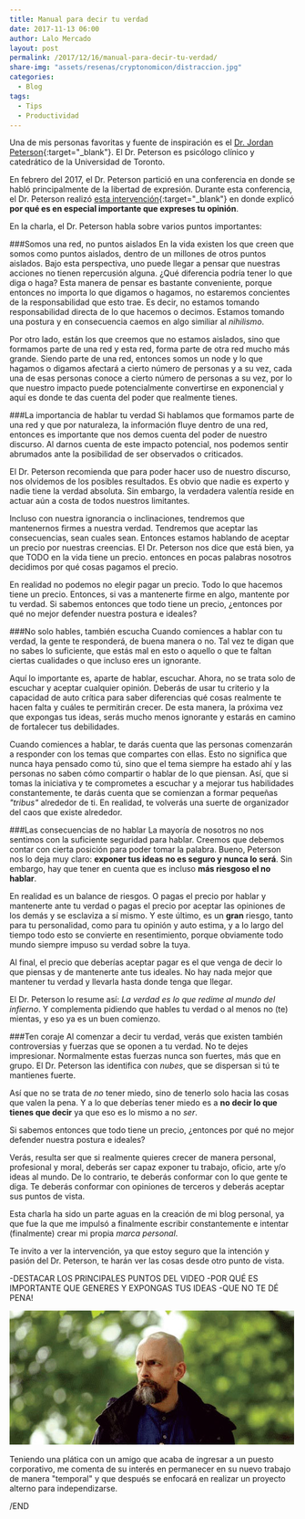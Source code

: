 ```yaml
---
title: Manual para decir tu verdad
date: 2017-11-13 06:00
author: Lalo Mercado
layout: post
permalink: /2017/12/16/manual-para-decir-tu-verdad/
share-img: "assets/resenas/cryptonomicon/distraccion.jpg"
categories:
  - Blog
tags:
  - Tips
  - Productividad
---
```

Una de mis personas favoritas y fuente de inspiración es el [Dr. Jordan Peterson](https://jordanbpeterson.com/){:target="_blank"}. El Dr. Peterson es psicólogo clínico y catedrático de la Universidad de Toronto.

En febrero del 2017, el Dr. Peterson partició en una conferencia en donde se habló principalmente de la libertad de expresión. Durante esta conferencia, el Dr. Peterson realizó [esta intervención](https://www.youtube.com/watch?v=I5y19Vapk1A){:target="_blank"} en donde explicó __por qué es en especial importante que expreses tu opinión__.

En la charla, el Dr. Peterson habla sobre varios puntos importantes:

###Somos una red, no puntos aislados
En la vida existen los que creen que somos como puntos aislados, dentro de un millones de otros puntos aislados. Bajo esta perspectiva, uno puede llegar a pensar que nuestras acciones no tienen repercusión alguna. ¿Qué diferencia podría tener lo que diga o haga? Esta manera de pensar es bastante conveniente, porque entonces no importa lo que digamos o hagamos, no estaremos concientes de la responsabilidad que esto trae. Es decir, no estamos tomando responsabilidad directa de lo que hacemos o decimos. Estamos tomando una postura y en consecuencia caemos en algo similiar al _nihilismo_.

Por otro lado, están los que creemos que no estamos aislados, sino que formamos parte de una red y esta red, forma parte de otra red mucho más grande. Siendo parte de una red, entonces somos un node y lo que hagamos o digamos afectará a cierto número de personas y a su vez, cada una de esas personas conoce a cierto número de personas a su vez, por lo que nuestro impacto puede potencialmente convertirse en exponencial y aquí es donde te das cuenta del poder que realmente tienes.

###La importancia de hablar tu verdad
Si hablamos que formamos parte de una red y que por naturaleza, la información fluye dentro de una red, entonces es importante que nos demos cuenta del poder de nuestro discurso. Al darnos cuenta de este impacto potencial, nos podemos sentir abrumados ante la posibilidad de ser observados o criticados.

El Dr. Peterson recomienda que para poder hacer uso de nuestro discurso, nos olvidemos de los posibles resultados. Es obvio que nadie es experto y nadie tiene la verdad absoluta. Sin embargo, la verdadera valentía reside en actuar aún a costa de todos nuestros limitantes. 

Incluso con nuestra ignorancia o inclinaciones, tendremos que mantenernos firmes a nuestra verdad. Tendremos que aceptar las consecuencias, sean cuales sean. Entonces estamos hablando de aceptar un precio por nuestras creencias. El Dr. Peterson nos dice que está bien, ya que TODO en la vida tiene un precio. entonces en pocas palabras nosotros decidimos por qué cosas pagamos el precio. 

En realidad no podemos no elegir pagar un precio. Todo lo que hacemos tiene un precio. Entonces, si vas a mantenerte firme en algo, mantente por tu verdad. 
Si sabemos entonces que todo tiene un precio, ¿entonces por qué no mejor defender nuestra postura e ideales?

###No solo hables, también escucha
Cuando comiences a hablar con tu verdad, la gente te responderá, de buena manera o no. Tal vez te digan que no sabes lo suficiente, que estás mal en esto o aquello o que te faltan ciertas cualidades o que incluso eres un ignorante. 

Aquí lo importante es, aparte de hablar, escuchar. Ahora, no se trata solo de escuchar y aceptar cualquier opinión. Deberás de usar tu criterio y la capacidad de auto crítica para saber diferencias qué cosas realmente te hacen falta y cuáles te permitirán crecer. De esta manera, la próxima vez que expongas tus ideas, serás mucho menos ignorante y estarás en camino de fortalecer tus debilidades.

Cuando comiences a hablar, te darás cuenta que las personas comenzarán a responder con los temas que compartes con ellas. Esto no significa que nunca haya pensado como tú, sino que el tema siempre ha estado ahí y las personas no saben cómo compartir o hablar de lo que piensan. Así, que si tomas la iniciativa y te comprometes a escuchar y a mejorar tus habilidades constantemente, te darás cuenta que se comienzan a formar pequeñas _"tribus"_ alrededor de ti. En realidad, te volverás una suerte de organizador del caos que existe alrededor.

###Las consecuencias de no hablar
La mayoría de nosotros no nos sentimos con la suficiente seguridad para hablar. Creemos que debemos contar con cierta posición para poder tomar la palabra. Bueno, Peterson nos lo deja muy claro: __exponer tus ideas no es seguro y nunca lo será__. Sin embargo, hay que tener en cuenta que es incluso __más riesgoso el no hablar__.

En realidad es un balance de riesgos. O pagas el precio por hablar y mantenerte ante tu verdad o pagas el precio por aceptar las opiniones de los demás y se esclaviza a sí mismo. Y este último, es un __gran__ riesgo, tanto para tu personalidad, como para tu opinión y auto estima, y a lo largo del tiempo todo esto se convierte en resentimiento, porque obviamente todo mundo siempre impuso su verdad sobre la tuya.

Al final, el precio que deberías aceptar pagar es el que venga de decir lo que piensas y de mantenerte ante tus ideales. No hay nada mejor que mantener tu verdad y llevarla hasta donde tenga que llegar.

El Dr. Peterson lo resume así: _La verdad es lo que redime al mundo del infierno_. Y complementa pidiendo que hables tu verdad o al menos no (te) mientas, y eso ya es un buen comienzo.

###Ten coraje
Al comenzar a decir tu verdad, verás que existen también controversias y fuerzas que se oponen a tu verdad. No te dejes impresionar. Normalmente estas fuerzas nunca son fuertes, más que en grupo. El Dr. Peterson las identifica con _nubes_, que se dispersan si tú te mantienes fuerte.

Así que no se trata de _no_ tener miedo, sino de tenerlo solo hacia las cosas que valen la pena. Y a lo que deberías tener miedo es a __no decir lo que tienes que decir__ ya que eso es lo mismo a no _ser_.


Si sabemos entonces que todo tiene un precio, ¿entonces por qué no mejor defender nuestra postura e ideales?

Verás, resulta ser que si realmente quieres crecer de manera personal, profesional y moral, deberás ser capaz exponer tu trabajo, oficio, arte y/o ideas al mundo. De lo contrario, te deberás conformar con lo que gente te diga. Te deberás conformar con opiniones de terceros y deberás aceptar sus puntos de vista.

Esta charla ha sido un parte aguas en la creación de mi blog personal, ya que fue la que me impulsó a finalmente escribir constantemente e intentar (finalmente) crear mi propia _marca personal_.

Te invito a ver la intervención, ya que estoy seguro que la intención y pasión del Dr. Peterson, te harán ver las cosas desde otro punto de vista.

-DESTACAR LOS PRINCIPALES PUNTOS DEL VIDEO
-POR QUÉ ES IMPORTANTE QUE GENERES Y EXPONGAS TUS IDEAS
-QUE NO TE DÉ PENA!



![cryptonomicon2](/assets/resenas/cryptonomicon/neal.jpg)

Teniendo una plática con un amigo que acaba de ingresar a un puesto corporativo, me comenta de su interés en permanecer en su nuevo trabajo de manera "temporal" y que después se enfocará en realizar un proyecto alterno para independizarse.


/END
